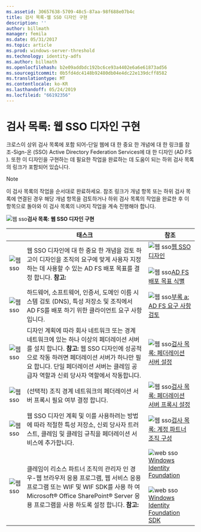 ```yaml
---
ms.assetid: 30657638-5709-48c5-87aa-98f688e07b4c
title: 검사 목록-웹 SSO 디자인 구현
description: ''
author: billmath
manager: femila
ms.date: 05/31/2017
ms.topic: article
ms.prod: windows-server-threshold
ms.technology: identity-adfs
ms.author: billmath
ms.openlocfilehash: b2e09addbdc192bc6ce93a4402e6a6e61873ad56
ms.sourcegitcommit: 0b5fd4dc4148b92480db04e4dc22e139dcff8582
ms.translationtype: MT
ms.contentlocale: ko-KR
ms.lasthandoff: 05/24/2019
ms.locfileid: "66192356"
---
```

# <a name="checklist-implementing-a-web-sso-design"></a>검사 목록: 웹 SSO 디자인 구현

크로스이 상위 검사 목록에 포함 되어\-단일 웹에 대 한 중요 한 개념에 대 한 링크를 참조\-Sign\-온 \(SSO\) Active Directory Federation Services에 대 한 디자인 \(AD FS \). 또한 이 디자인을 구현하는 데 필요한 작업을 완료하는 데 도움이 되는 하위 검사 목록의 링크가 포함되어 있습니다.  
  
> [!NOTE]  
> 이 검사 목록의 작업을 순서대로 완료하세요. 참조 링크가 개념 항목 또는 하위 검사 목록에 연결된 경우 해당 개념 항목을 검토하거나 하위 검사 목록의 작업을 완료한 후 이 항목으로 돌아와 이 검사 목록의 나머지 작업을 계속 진행해야 합니다.  
  
![웹 sso](media/2b05dce3-938f-4168-9b8f-1f4398cbdb9b.gif)**검사 목록: 웹 SSO 디자인 구현**  
  
||태스크|참조|  
|-|--------|-------------|  
|![웹 sso](media/icon_checkboxo.gif)|웹 SSO 디자인에 대 한 중요 한 개념을 검토 하 고이 디자인을 조직의 요구에 맞게 사용자 지정 하는 데 사용할 수 있는 AD FS 배포 목표를 결정 합니다. **참고:**|![웹 sso](media/faa393df-4856-4431-9eda-4f4e5be72a90.gif)[웹 SSO 디자인](https://technet.microsoft.com/library/dd807033.aspx)<br /><br />![웹 sso](media/faa393df-4856-4431-9eda-4f4e5be72a90.gif)[AD FS 배포 목표 식별](https://technet.microsoft.com/library/dd807053.aspx)|  
|![웹 sso](media/icon_checkboxo.gif)|하드웨어, 소프트웨어, 인증서, 도메인 이름 시스템 검토 \(DNS\), 특성 저장소 및 조직에서 AD FS를 배포 하기 위한 클라이언트 요구 사항입니다.|![웹 sso](media/faa393df-4856-4431-9eda-4f4e5be72a90.gif)[부록 a: AD FS 요구 사항 검토](https://technet.microsoft.com/library/ff678034.aspx)|  
|![웹 sso](media/icon_checkboxo.gif)|디자인 계획에 따라 회사 네트워크 또는 경계 네트워크에 있는 하나 이상의 페더레이션 서버를 설치 합니다. **참고:** 웹 SSO 디자인에 성공적으로 작동 하려면 페더레이션 서버가 하나만 필요 합니다. 단일 페더레이션 서버는 클레임 공급자 역할과 신뢰 당사자 역할에서 작동합니다.|![웹 sso](media/bc6cea1a-1c6c-4124-8c8f-1df5adfe8c88.gif)[검사 목록: 페더레이션 서버 설정](Checklist--Setting-Up-a-Federation-Server.md)|  
|![웹 sso](media/icon_checkboxo.gif)|\(선택적\) 조직 경계 네트워크의 페더레이션 서버 프록시 필요 여부 결정 합니다.|![웹 sso](media/bc6cea1a-1c6c-4124-8c8f-1df5adfe8c88.gif)[검사 목록: 페더레이션 서버 프록시 설정](Checklist--Setting-Up-a-Federation-Server-Proxy.md)|  
|![웹 sso](media/icon_checkboxo.gif)|웹 SSO 디자인 계획 및 이를 사용하려는 방법에 따라 적절한 특성 저장소, 신뢰 당사자 트러스트, 클레임 및 클레임 규칙을 페더레이션 서비스에 추가합니다.|![웹 sso](media/bc6cea1a-1c6c-4124-8c8f-1df5adfe8c88.gif)[검사 목록: 계정 파트너 조직 구성](Checklist--Configuring-the-Account-Partner-Organization.md)|  
|![웹 sso](media/icon_checkboxo.gif)|클레임이 리소스 파트너 조직의 관리자 인 경우\-웹 브라우저 응용 프로그램, 웹 서비스 응용 프로그램 또는 WIF 및 WIF SDK를 사용 하 여 Microsoft® Office SharePoint® Server 응용 프로그램을 사용 하도록 설정 합니다. **참고:**|![web sso](media/faa393df-4856-4431-9eda-4f4e5be72a90.gif)[Windows Identity Foundation](https://go.microsoft.com/fwlink/?LinkId=122266)<br /><br />![web sso](media/faa393df-4856-4431-9eda-4f4e5be72a90.gif)[Windows Identity Foundation SDK](https://go.microsoft.com/fwlink/?LinkId=122266)| 
